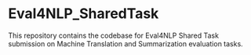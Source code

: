 # Eval4NLP_SharedTask
This repository contains the codebase for Eval4NLP Shared Task submission on Machine Translation and Summarization evaluation tasks.

